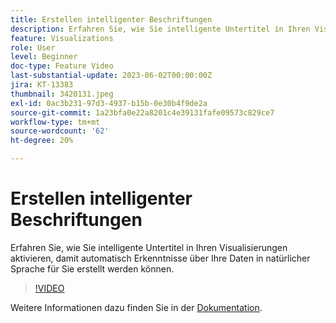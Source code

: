 ```yaml
---
title: Erstellen intelligenter Beschriftungen
description: Erfahren Sie, wie Sie intelligente Untertitel in Ihren Visualisierungen aktivieren, damit automatisch Erkenntnisse über Ihre Daten in natürlicher Sprache für Sie erstellt werden können.
feature: Visualizations
role: User
level: Beginner
doc-type: Feature Video
last-substantial-update: 2023-06-02T00:00:00Z
jira: KT-13383
thumbnail: 3420131.jpeg
exl-id: 0ac3b231-97d3-4937-b15b-0e30b4f9de2a
source-git-commit: 1a23bfa0e22a8201c4e39131fafe09573c829ce7
workflow-type: tm+mt
source-wordcount: '62'
ht-degree: 20%

---
```


# Erstellen intelligenter Beschriftungen

Erfahren Sie, wie Sie intelligente Untertitel in Ihren Visualisierungen aktivieren, damit automatisch Erkenntnisse über Ihre Daten in natürlicher Sprache für Sie erstellt werden können.

>[!VIDEO](https://video.tv.adobe.com/v/3420131/?learn=on)

Weitere Informationen dazu finden Sie in der [Dokumentation](https://experienceleague.adobe.com/docs/analytics-platform/using/cja-workspace/visualizations/intelligent-captions.html?lang=en).
